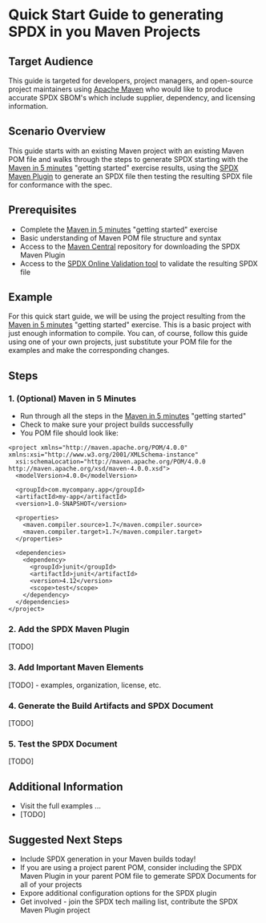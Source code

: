 # Quick Start Guide to generating SPDX in you Maven Projects

## Target Audience
This guide is targeted for developers, project managers, and open-source project maintainers using [Apache Maven](https://maven.apache.org/)
who would like to produce accurate SPDX SBOM's which include supplier, dependency, and licensing information.

## Scenario Overview
This guide starts with an existing Maven project with an existing Maven POM file and walks through the steps to generate
SPDX starting with the [Maven in 5 minutes](https://maven.apache.org/guides/getting-started/maven-in-five-minutes.html) "getting started" exercise results,
using the [SPDX Maven Plugin](https://github.com/spdx/spdx-maven-plugin) to generate an SPDX file then testing the resulting SPDX file for conformance with
the spec.

## Prerequisites
- Complete the [Maven in 5 minutes](https://maven.apache.org/guides/getting-started/maven-in-five-minutes.html) "getting started" exercise
- Basic understanding of Maven POM file structure and syntax
- Access to the [Maven Central](https://central.sonatype.com/) repository for downloading the SPDX Maven Plugin
- Access to the [SPDX Online Validation tool](https://tools.spdx.org/app/validate/) to validate the resulting SPDX file

## Example
For this quick start guide, we will be using the project resulting from the [Maven in 5 minutes](https://maven.apache.org/guides/getting-started/maven-in-five-minutes.html) "getting started" exercise.
This is a basic project with just enough information to compile.
You can, of course, follow this guide using one of your own projects, just substitute your POM file for the examples and make the corresponding changes.

## Steps

### 1. (Optional) Maven in 5 Minutes
- Run through all the steps in the [Maven in 5 minutes](https://maven.apache.org/guides/getting-started/maven-in-five-minutes.html) "getting started"
- Check to make sure your project builds successfully
- You POM file should look like:

```
<project xmlns="http://maven.apache.org/POM/4.0.0" xmlns:xsi="http://www.w3.org/2001/XMLSchema-instance"
  xsi:schemaLocation="http://maven.apache.org/POM/4.0.0 http://maven.apache.org/xsd/maven-4.0.0.xsd">
  <modelVersion>4.0.0</modelVersion>
 
  <groupId>com.mycompany.app</groupId>
  <artifactId>my-app</artifactId>
  <version>1.0-SNAPSHOT</version>
 
  <properties>
    <maven.compiler.source>1.7</maven.compiler.source>
    <maven.compiler.target>1.7</maven.compiler.target>
  </properties>
 
  <dependencies>
    <dependency>
      <groupId>junit</groupId>
      <artifactId>junit</artifactId>
      <version>4.12</version>
      <scope>test</scope>
    </dependency>
  </dependencies>
</project>
```

### 2. Add the SPDX Maven Plugin
[TODO]

### 3. Add Important Maven Elements
[TODO] - examples, organization, license, etc.

### 4. Generate the Build Artifacts and SPDX Document
[TODO]

### 5. Test the SPDX Document
[TODO]

## Additional Information
- Visit the full examples ...
- [TODO]

## Suggested Next Steps
- Include SPDX generation in your Maven builds today!
- If you are using a project parent POM, consider including the SPDX Maven Plugin in your parent POM file to gemerate SPDX Documents for all of your projects
- Expore additional configuration options for the SPDX plugin
- Get involved - join the SPDX tech mailing list, contribute the SPDX Maven Plugin project
